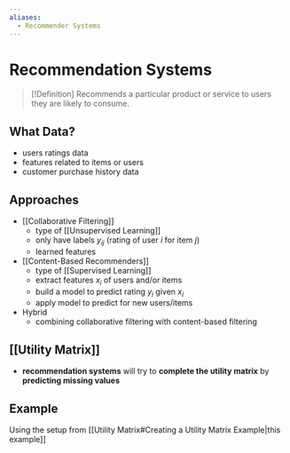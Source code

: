 ```yaml
---
aliases:
  - Recommender Systems
---
```

# Recommendation Systems
> [!Definition]
> Recommends a particular product or service to users they are likely to consume.

## What Data?
- users ratings data
- features related to items or users
- customer purchase history data
## Approaches
- [[Collaborative Filtering]]
	- type of [[Unsupervised Learning]]
	- only have labels $y_{ij}$ (rating of user $i$ for item $j$)
	- learned features
- [[Content-Based Recommenders]]
	- type of [[Supervised Learning]]
	- extract features $x_i$ of users and/or items
	- build a model to predict rating $y_i$ given $x_i$
	- apply model to predict for new users/items
- Hybrid
	- combining collaborative filtering with content-based filtering
## [[Utility Matrix]]
- **recommendation systems** will try to **complete the utility matrix** by **predicting missing values**
## Example
Using the setup from [[Utility Matrix#Creating a Utility Matrix Example|this example]]
